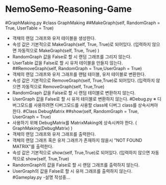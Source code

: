 # NemoSemo-Reasoning-Game
#GraphMaking.py
#class GraphMaking
##MakeGraph(self, RandomGraph = True, UserTable = True)
-	객채의 랜덤 그래프와 유저 테이블을 생성한다.
-	속성 값은 기본적으로 MakeGraph(self, True, True)로 되어있다. (입력하지 않으면 자동적으로 MakeGraph(self, True, True) )
-	RandomGraph 값을 False로 할 시 랜덤 그래프를 그리지 않는다.
-	UserTable 값을 False로 할 시 유저 테이블을 만들지 않는다.
##RemoveGraph(self, RandomGraph = True,UserGraph = True)
-	객체의 랜덤 그래프와 유저 그래프를 랜텀 테이블, 유저 테이블로 변환한다. 
-	속성 값은 기본적으로 RemoveGraph(self, True,True)로 되어있다. (입력하지 않으면 자동적으로 RemoveGraph(self, True,True)
-	RandomGraph 값을 False로 할 시 랜덤 테이블로 변환하지 않는다.
-	UserGraph 값을 False로 할 시 유저 테이블로 변환하지 않는다.
#Debug.py
 ※	디버그모드를 사용하려면 디버그모드를 사용할 class에 디버그 class를 상속시켜야 한다.
#Class DebugMatrix
##show(self, RandomGraph = True, UserGraph = True)
-	사용하기 위해 DebugMatrix를 MatrixMaking에 상속시켜야 한다. ( GraphMaking(DebugMatrix) )
-	객체의 랜덤 그래프와 유저 그래프를 출력한다. 
-	객체의 랜덤 그래프 혹은 유저 그래프가 존재하지 않을시 "NOT FOUND MATRIX"를 출력한다.
-	속성 값은 기본적으로 show(self, True,True)로 되어있다. (입력하지 않으면 자동적으로 show(self, True,True)
-	RandomGraph의 값을 False로 할 시 랜덤 그래프를 출력하지 않는다.
-	UserGraph의 값을 False로 할 시 유저 그래프를 출력하지 않는다.
#Gameplay.py 
-설명 작성중...